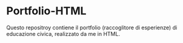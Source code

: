 # Portfolio-HTML
Questo repositroy contiene il portfolio (raccoglitore di esperienze) di educazione civica, realizzato da me in HTML.
